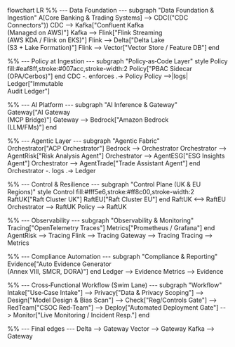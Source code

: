 flowchart LR
  %% --- Data Foundation ---
  subgraph "Data Foundation & Ingestion"
    A[Core Banking & Trading Systems] --> CDC(("CDC Connectors"))
    CDC --> Kafka["Confluent Kafka<br>(Managed on AWS)"]
    Kafka --> Flink["Flink Streaming<br>(AWS KDA / Flink on EKS)"]
    Flink --> Delta["Delta Lake<br>(S3 + Lake Formation)"]
    Flink --> Vector["Vector Store / Feature DB"]
  end

  %% --- Policy at Ingestion ---
  subgraph "Policy‑as‑Code Layer" 
    style Policy fill:#eaf8ff,stroke:#007acc,stroke-width:2
    Policy["PBAC Sidecar<br>(OPA/Cerbos)"]
  end
  CDC -. enforces .-> Policy
  Policy -->|logs| Ledger["Immutable<br>Audit Ledger"]

  %% --- AI Platform ---
  subgraph "AI Inference & Gateway"
    Gateway["AI Gateway<br>(MCP Bridge)"]
    Gateway --> Bedrock["Amazon Bedrock<br>(LLM/FMs)"]
  end

  %% --- Agentic Layer ---
  subgraph "Agentic Fabric"
    Orchestrator["ACP Orchestrator"]
    Bedrock --> Orchestrator
    Orchestrator --> AgentRisk["Risk Analysis Agent"]
    Orchestrator --> AgentESG["ESG Insights Agent"]
    Orchestrator --> AgentTrade["Trade Assistant Agent"]
  end
  Orchestrator -. logs .-> Ledger

  %% --- Control & Resilience ---
  subgraph "Control Plane (UK & EU Regions)"
    style Control fill:#fff5e6,stroke:#ff8c00,stroke-width:2
    RaftUK["Raft Cluster UK"]
    RaftEU["Raft Cluster EU"]
  end
  RaftUK <--> RaftEU
  Orchestrator --> RaftUK
  Policy --> RaftUK

  %% --- Observability ---
  subgraph "Observability & Monitoring"
    Tracing["OpenTelemetry Traces"]
    Metrics["Prometheus / Grafana"]
  end
  AgentRisk --> Tracing
  Flink --> Tracing
  Gateway --> Tracing
  Tracing --> Metrics

  %% --- Compliance Automation ---
  subgraph "Compliance & Reporting"
    Evidence["Auto Evidence Generator<br>(Annex VIII, SMCR, DORA)"]
  end
  Ledger --> Evidence
  Metrics --> Evidence

  %% --- Cross‑Functional Workflow (Swim Lane) ---
  subgraph "Workflow"
    Intake["Use‑Case Intake"] --> Privacy["Data & Privacy Scoping"] --> Design["Model Design & Bias Scan"] --> Check["Reg/Controls Gate"] --> RedTeam["CSOC Red‑Team"] --> Deploy["Automated Deployment Gate"] --> Monitor["Live Monitoring / Incident Resp."]
  end

  %% --- Final edges ---
  Delta --> Gateway
  Vector --> Gateway
  Kafka --> Gateway
